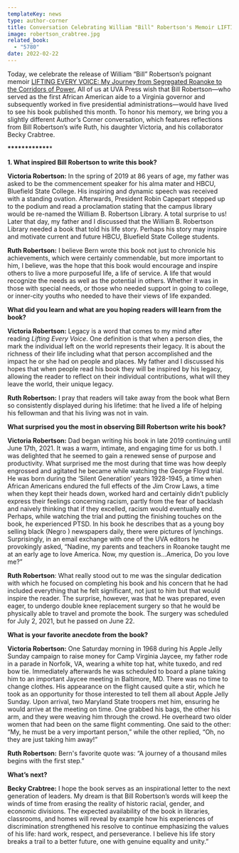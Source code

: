 ```yaml
---
templateKey: news
type: author-corner
title: Conversation Celebrating William "Bill" Robertson's Memoir LIFTING EVERY VOICE
image: robertson_crabtree.jpg
related_book:
  - "5780"
date: 2022-02-22
---
```

Today, we celebrate the release of William “Bill” Robertson’s poignant memoir [LIFTING EVERY VOICE: My Journey from Segregated Roanoke to the Corridors of Power.](https://www.upress.virginia.edu/title/5780) All of us at UVA Press wish that Bill Robertson—who served as the first African American aide to a Virginia governor and subsequently worked in five presidential administrations—would have lived to see his book published this month. To honor his memory, we bring you a slightly different Author’s Corner conversation, which features reflections from Bill Robertson’s wife Ruth, his daughter Victoria, and his collaborator Becky Crabtree.

**\*\*\*\*\*\*\*\*\*\*\*\****

**1. What inspired Bill Robertson to write this book?**

**Victoria Robertson:** In the spring of 2019 at 86 years of age, my father was asked to be the commencement speaker for his alma mater and HBCU, Bluefield State College. His inspiring and dynamic speech was received with a standing ovation. Afterwards, President Robin Capepart stepped up to the podium and read a proclamation stating that the campus library would be re-named the William B. Robertson Library. A total surprise to us! Later that day, my father and I discussed that the William B. Robertson Library needed a book that told his life story. Perhaps his story may inspire and motivate current and future HBCU, Bluefield State College students.

**Ruth Robertson:** I believe Bern wrote this book not just to chronicle his achievements, which were certainly commendable, but more important to him, I believe, was the hope that this book would encourage and inspire others to live a more purposeful life, a life of service. A life that would recognize the needs as well as the potential in others. Whether it was in those with special needs, or those who needed support in going to college, or inner-city youths who needed to have their views of life expanded.

**What did you learn and what are you hoping readers will learn from the book?**

**Victoria Robertson:** Legacy is a word that comes to my mind after reading *Lifting Every Voice*. One definition is that when a person dies, the mark the individual left on the world represents their legacy. It is about the richness of their life including what that person accomplished and the impact he or she had on people and places. My father and I discussed his hopes that when people read his book they will be inspired by his legacy, allowing the reader to reflect on their individual contributions, what will they leave the world, their unique legacy.

**Ruth Robertson:** I pray that readers will take away from the book what Bern so consistently displayed during his lifetime: that he lived a life of helping his fellowman and that his living was not in vain.

**What surprised you the most in observing Bill Robertson write his book?**

**Victoria Robertson:** Dad began writing his book in late 2019 continuing until June 17th, 2021. It was a warm, intimate, and engaging time for us both. I was delighted that he seemed to gain a renewed sense of purpose and productivity. What surprised me the most during that time was how deeply engrossed and agitated he became while watching the George Floyd trial. He was born during the ‘Silent Generation’ years 1928-1945, a time when African Americans endured the full effects of the Jim Crow Laws, a time when they kept their heads down, worked hard and certainly didn’t publicly express their feelings concerning racism, partly from the fear of backlash and naively thinking that if they excelled, racism would eventually end. Perhaps, while watching the trial and putting the finishing touches on the book, he experienced PTSD. In his book he describes that as a young boy selling black (Negro ) newspapers daily, there were pictures of lynchings. Surprisingly, in an email exchange with one of the UVA editors he provokingly asked, “Nadine, my parents and teachers in Roanoke taught me at an early age to love America. Now, my question is...America, Do you love me?”

**Ruth Robertson**: What really stood out to me was the singular dedication with which he focused on completing his book and his concern that he had included everything that he felt significant, not just to him but that would inspire the reader. The surprise, however, was that he was prepared, even eager, to undergo double knee replacement surgery so that he would be physically able to travel and promote the book. The surgery was scheduled for July 2, 2021, but he passed on June 22.

**What is your favorite anecdote from the book?**

**Victoria Robertson:** One Saturday morning in 1968 during his Apple Jelly Sunday campaign to raise money for Camp Virginia Jaycee, my father rode in a parade in Norfolk, VA, wearing a white top hat, white tuxedo, and red bow tie. Immediately afterwards he was scheduled to board a plane taking him to an important Jaycee meeting in Baltimore, MD. There was no time to change clothes. His appearance on the flight caused quite a stir, which he took as an opportunity for those interested to tell them all about Apple Jelly Sunday. Upon arrival, two Maryland State troopers met him, ensuring he would arrive at the meeting on time. One grabbed his bags, the other his arm, and they were weaving him through the crowd. He overheard two older women that had been on the same flight commenting. One said to the other: “My, he must be a very important person,” while the other replied, “Oh, no they are just taking him away!”

**Ruth Robertson:** Bern's favorite quote was: “A journey of a thousand miles begins with the first step.” 

**What’s next?**

**Becky Crabtree:** I hope the book serves as an inspirational letter to the next generation of leaders. My dream is that Bill Robertson’s words will keep the winds of time from erasing the reality of historic racial, gender, and economic divisions. The expected availability of the book in libraries, classrooms, and homes will reveal by example how his experiences of discrimination strengthened his resolve to continue emphasizing the values of his life: hard work, respect, and perseverance. I believe his life story breaks a trail to a better future, one with genuine equality and unity.”